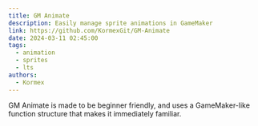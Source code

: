 ```yaml
---
title: GM Animate
description: Easily manage sprite animations in GameMaker
link: https://github.com/KormexGit/GM-Animate
date: 2024-03-11 02:45:00
tags:
  - animation
  - sprites
  - lts
authors:
  - Kormex
---
```


GM Animate is made to be beginner friendly, and uses a GameMaker-like function structure that makes it immediately familiar.